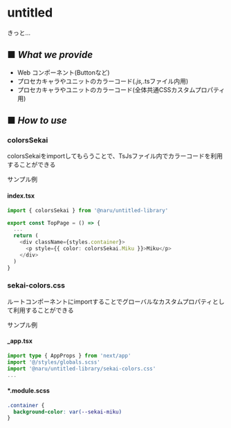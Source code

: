# untitled

きっと...

## ■ *What we provide*

- Web コンポーネント(Buttonなど)
- プロセカキャラやユニットのカラーコード(*.js,*.tsファイル内用)
- プロセカキャラやユニットのカラーコード(全体共通CSSカスタムプロパティ用)

## ■ *How to use*

### colorsSekai

colorsSekaiをimportしてもらうことで、TsJsファイル内でカラーコードを利用することができる

サンプル例

#### index.tsx

```ts
import { colorsSekai } from '@naru/untitled-library'

export const TopPage = () => {
  ...
  return (
    <div className={styles.container}>
      <p style={{ color: colorsSekai.Miku }}>Miku</p>
    </div>
  )
}
```

### sekai-colors.css

ルートコンポーネントにimportすることでグローバルなカスタムプロパティとして利用することができる

サンプル例

#### _app.tsx

```ts
import type { AppProps } from 'next/app'
import '@/styles/globals.scss'
import '@naru/untitled-library/sekai-colors.css' 
...
```

#### *.module.scss

```css
.container {
  background-color: var(--sekai-miku)
}
```